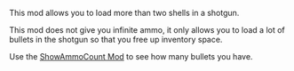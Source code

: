 This mod allows you to load more than two shells in a shotgun.

This mod does not give you infinite ammo, it only allows you to load a lot of bullets in the shotgun so that you free up inventory space.

Use the [ShowAmmoCount Mod](https://thunderstore.io/c/lethal-company/p/SoraYuki/ShowAmmoCount/) to see how many bullets you have.